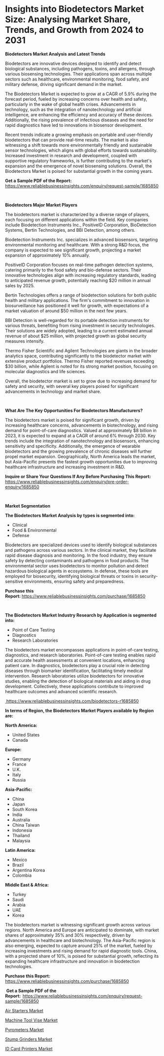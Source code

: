 <p><h1>Insights into Biodetectors Market Size: Analysing Market Share, Trends, and Growth from 2024 to 2031</h1></p><p><strong>Biodetectors Market Analysis and Latest Trends</strong></p>
<p><p>Biodetectors are innovative devices designed to identify and detect biological substances, including pathogens, toxins, and allergens, through various biosensing technologies. Their applications span across multiple sectors such as healthcare, environmental monitoring, food safety, and military defense, driving significant demand in the market.</p><p>The Biodetectors Market is expected to grow at a CAGR of 5.9% during the forecast period, fueled by increasing concerns over health and safety, particularly in the wake of global health crises. Advancements in technology, such as the integration of nanotechnology and artificial intelligence, are enhancing the efficiency and accuracy of these devices. Additionally, the rising prevalence of infectious diseases and the need for rapid diagnostics have led to innovations in biosensor development.</p><p>Recent trends indicate a growing emphasis on portable and user-friendly biodetectors that can provide real-time results. The market is also witnessing a shift towards more environmentally friendly and sustainable sensor technologies, which aligns with global efforts towards sustainability. Increased investment in research and development, coupled with supportive regulatory frameworks, is further contributing to the market's expansion and the emergence of novel biosensing solutions. Overall, the Biodetectors Market is poised for substantial growth in the coming years.</p></p>
<p><strong>Get a Sample PDF of the Report:&nbsp;</strong> <a href="https://www.reliablebusinessinsights.com/enquiry/request-sample/1685850?utm_campaign=1119&utm_medium=2&utm_source=Github&utm_content=ia&utm_term=17122024&utm_id=biodetectors">https://www.reliablebusinessinsights.com/enquiry/request-sample/1685850</a></p>
<p>&nbsp;</p>
<p><strong>Biodetectors Major Market Players</strong></p>
<p><p>The biodetectors market is characterized by a diverse range of players, each focusing on different applications within the field. Key companies include Biodetection Instruments Inc., PositiveID Corporation, BioDetection Systems, Bertin Technologies, and BBI Detection, among others. </p><p>Biodetection Instruments Inc. specializes in advanced biosensors, targeting environmental monitoring and healthcare. With a strong R&D focus, the company is expected to see significant growth, projecting a market expansion of approximately 10% annually.</p><p>PositiveID Corporation focuses on real-time pathogen detection systems, catering primarily to the food safety and bio-defense sectors. Their innovative technologies align with increasing regulatory standards, leading to anticipated revenue growth, potentially reaching $20 million in annual sales by 2025.</p><p>Bertin Technologies offers a range of biodetection solutions for both public health and military applications. The firm's commitment to innovation in biosurveillance has positioned it well for growth, with expectations of a market valuation of around $50 million in the next few years.</p><p>BBI Detection is well-regarded for its portable detection instruments for various threats, benefiting from rising investment in security technologies. Their solutions are widely adopted, leading to a current estimated annual revenue of about $25 million, with projected growth as global security measures intensify.</p><p>Thermo Fisher Scientific and Agilent Technologies are giants in the broader analytics space, contributing significantly to the biodetector market with extensive product portfolios. Thermo Fisher reported revenues exceeding $30 billion, while Agilent is noted for its strong market position, focusing on molecular diagnostics and life sciences.</p><p>Overall, the biodetector market is set to grow due to increasing demand for safety and security, with several key players poised for significant advancements in technology and market share.</p></p>
<p>&nbsp;</p>
<p><strong>What Are The Key Opportunities For Biodetectors Manufacturers?</strong></p>
<p><p>The biodetectors market is poised for significant growth, driven by increasing healthcare concerns, advancements in biotechnology, and rising demand for point-of-care diagnostics. Valued at approximately $8 billion in 2023, it is expected to expand at a CAGR of around 6% through 2030. Key trends include the integration of nanotechnology and biosensors, enhancing sensitivity and specificity. Additionally, the emergence of wearable biodetectors and the growing prevalence of chronic diseases will further propel market expansion. Geographically, North America leads the market, but Asia-Pacific presents the fastest growth opportunities due to improving healthcare infrastructure and increasing investment in R&D.</p></p>
<p><strong>Inquire or Share Your Questions If Any Before Purchasing This Report:</strong> <a href="https://www.reliablebusinessinsights.com/enquiry/pre-order-enquiry/1685850?utm_campaign=1119&utm_medium=2&utm_source=Github&utm_content=ia&utm_term=17122024&utm_id=biodetectors">https://www.reliablebusinessinsights.com/enquiry/pre-order-enquiry/1685850</a></p>
<p>&nbsp;</p>
<p><strong>Market Segmentation</strong></p>
<p><strong>The Biodetectors Market Analysis by types is segmented into:</strong></p>
<p><ul><li>Clinical</li><li>Food & Environmental</li><li>Defense</li></ul></p>
<p><p>Biodetectors are specialized devices used to identify biological substances and pathogens across various sectors. In the clinical market, they facilitate rapid disease diagnosis and monitoring. In the food industry, they ensure safety by detecting contaminants and pathogens in food products. The environmental sector uses biodetectors to monitor pollution and detect hazardous biological agents in ecosystems. In defense, these tools are employed for biosecurity, identifying biological threats or toxins in security-sensitive environments, ensuring safety and preparedness.</p></p>
<p><strong>Purchase this Report:&nbsp;</strong><a href="https://www.reliablebusinessinsights.com/purchase/1685850?utm_campaign=1119&utm_medium=2&utm_source=Github&utm_content=ia&utm_term=17122024&utm_id=biodetectors">https://www.reliablebusinessinsights.com/purchase/1685850</a></p>
<p>&nbsp;</p>
<p><strong>The Biodetectors Market Industry Research by Application is segmented into:</strong></p>
<p><ul><li>Point of Care Testing</li><li>Diagnostics</li><li>Research Laboratories</li></ul></p>
<p><p>The biodetectors market encompasses applications in point-of-care testing, diagnostics, and research laboratories. Point-of-care testing enables rapid and accurate health assessments at convenient locations, enhancing patient care. In diagnostics, biodetectors play a crucial role in detecting diseases through biomarker identification, facilitating timely medical intervention. Research laboratories utilize biodetectors for innovative studies, enabling the detection of biological materials and aiding in drug development. Collectively, these applications contribute to improved healthcare outcomes and advanced scientific research.</p></p>
<p><a href="https://www.reliablebusinessinsights.com/biodetectors-r1685850?utm_campaign=1119&utm_medium=2&utm_source=Github&utm_content=ia&utm_term=17122024&utm_id=biodetectors">&nbsp;https://www.reliablebusinessinsights.com/biodetectors-r1685850</a></p>
<p><strong>In terms of Region, the Biodetectors Market Players available by Region are:</strong></p>
<p>
    <p> <strong> North America: </strong>
        <ul>
            <li>United States</li>
            <li>Canada</li>
        </ul>
        </p> 
    <p> <strong> Europe: </strong>
        <ul>
            <li>Germany</li>
            <li>France</li>
            <li>U.K.</li>
            <li>Italy</li>
            <li>Russia</li>
        </ul>
        </p> 
    <p> <strong> Asia-Pacific: </strong>
        <ul>
            <li>China</li>
            <li>Japan</li>
            <li>South Korea</li>
            <li>India</li>
            <li>Australia</li>
            <li>China Taiwan</li>
            <li>Indonesia</li>
            <li>Thailand</li>
            <li>Malaysia</li>
        </ul>
        </p> 
    <p> <strong> Latin America: </strong>
        <ul>
            <li>Mexico</li>
            <li>Brazil</li>
            <li>Argentina Korea</li>
            <li>Colombia</li>
        </ul>
        </p> 
    <p> <strong> Middle East & Africa: </strong>
        <ul>
            <li>Turkey</li>
            <li>Saudi</li>
            <li>Arabia</li>
            <li>UAE</li>
            <li>Korea</li>
        </ul>
    </p>
    </p>
<p><p>The biodetectors market is witnessing significant growth across various regions. North America and Europe are anticipated to dominate, with market shares of approximately 35% and 30% respectively, driven by advancements in healthcare and biotechnology. The Asia-Pacific region is also emerging, expected to capture around 25% of the market, fueled by increasing investments and rising demand for rapid diagnostic tools. China, with a projected share of 10%, is poised for substantial growth, reflecting its expanding healthcare infrastructure and innovation in biodetection technologies.</p></p>
<p><strong>Purchase this Report: </strong><a href="https://www.reliablebusinessinsights.com/purchase/1685850?utm_campaign=1119&utm_medium=2&utm_source=Github&utm_content=ia&utm_term=17122024&utm_id=biodetectors">https://www.reliablebusinessinsights.com/purchase/1685850</a></p>
<p>&nbsp;<strong>Get a Sample PDF of the Report:&nbsp;&nbsp;</strong><a href="https://www.reliablebusinessinsights.com/enquiry/request-sample/1685850?utm_campaign=1119&utm_medium=2&utm_source=Github&utm_content=ia&utm_term=17122024&utm_id=biodetectors">https://www.reliablebusinessinsights.com/enquiry/request-sample/1685850</a></p>
<p><strong></strong></p>
<p><p><a href="https://www.linkedin.com/pulse/market-insights-global-air-starters-forecast-innovation-trends-z9evf?utm_campaign=1119&utm_medium=2&utm_source=Github&utm_content=ia&utm_term=17122024&utm_id=biodetectors">Air Starters Market</a></p><p><a href="https://www.linkedin.com/pulse/in-depth-study-machine-tool-vise-market-size-dynamics-growth-n9pjf?utm_campaign=1119&utm_medium=2&utm_source=Github&utm_content=ia&utm_term=17122024&utm_id=biodetectors">Machine Tool Vise Market</a></p><p><a href="https://www.linkedin.com/pulse/growth-forecast-pyrometers-market-competitive-landscape-anticipated-hsngf?utm_campaign=1119&utm_medium=2&utm_source=Github&utm_content=ia&utm_term=17122024&utm_id=biodetectors">Pyrometers Market</a></p><p><a href="https://www.linkedin.com/pulse/insights-stump-grinders-market-2024-2031-growth-segmentation-wrdpf?utm_campaign=1119&utm_medium=2&utm_source=Github&utm_content=ia&utm_term=17122024&utm_id=biodetectors">Stump Grinders Market</a></p><p><a href="https://www.linkedin.com/pulse/assessment-id-card-printers-market-current-landscape-future-jonyf?utm_campaign=1119&utm_medium=2&utm_source=Github&utm_content=ia&utm_term=17122024&utm_id=biodetectors">ID Card Printers Market</a></p></p>